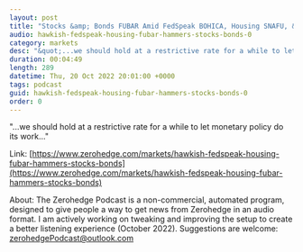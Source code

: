 ```yaml
---
layout: post
title: "Stocks &amp; Bonds FUBAR Amid FedSpeak BOHICA, Housing SNAFU, &amp; Truss TARFU"
audio: hawkish-fedspeak-housing-fubar-hammers-stocks-bonds-0
category: markets
desc: "&quot;...we should hold at a restrictive rate for a while to let monetary policy do its work...&quot;"
duration: 00:04:49
length: 289
datetime: Thu, 20 Oct 2022 20:01:00 +0000
tags: podcast
guid: hawkish-fedspeak-housing-fubar-hammers-stocks-bonds-0
order: 0
---
```

&quot;...we should hold at a restrictive rate for a while to let monetary policy do its work...&quot;

Link: [https://www.zerohedge.com/markets/hawkish-fedspeak-housing-fubar-hammers-stocks-bonds](https://www.zerohedge.com/markets/hawkish-fedspeak-housing-fubar-hammers-stocks-bonds)

About: The Zerohedge Podcast is a non-commercial, automated program, designed to give people a way to get news from Zerohedge in an audio format.  I am actively working on tweaking and improving the setup to create a better listening experience (October 2022).  Suggestions are welcome: [zerohedgePodcast@outlook.com](mailto:zerohedgePodcast@outlook.com)